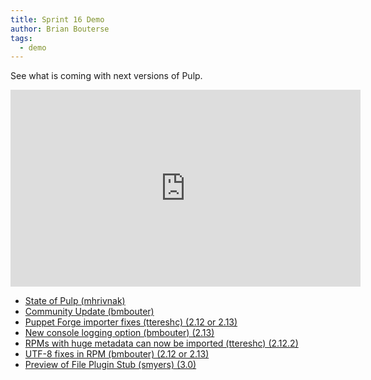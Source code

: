 ```yaml
---
title: Sprint 16 Demo
author: Brian Bouterse
tags:
  - demo
---
```


See what is coming with next versions of Pulp.

<iframe width="560" height="315" src="https://www.youtube.com/embed/M_9_HurT658" frameborder="0" allowfullscreen></iframe>

* [State of Pulp (mhrivnak)](https://www.youtube.com/watch?v=M_9_HurT658&t=1m13s)
* [Community Update (bmbouter)](https://www.youtube.com/watch?v=M_9_HurT658&t=5m35s)
* [Puppet Forge importer fixes (ttereshc) (2.12 or 2.13)](https://www.youtube.com/watch?v=M_9_HurT658&t=8m3s)
* [New console logging option (bmbouter) (2.13)](https://www.youtube.com/watch?v=M_9_HurT658&t=11m38s)
* [RPMs with huge metadata can now be imported (ttereshc) (2.12.2)](https://www.youtube.com/watch?v=M_9_HurT658&t=14m58s)
* [UTF-8 fixes in RPM (bmbouter) (2.12 or 2.13)](https://www.youtube.com/watch?v=M_9_HurT658&t=16m49s)
* [Preview of File Plugin Stub (smyers) (3.0)](https://www.youtube.com/watch?v=M_9_HurT658&t=20m56s)
